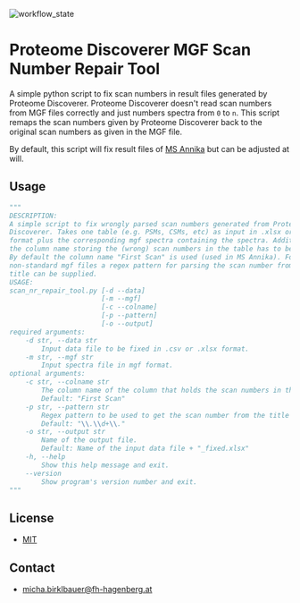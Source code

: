 ![workflow_state](https://github.com/hgb-bin-proteomics/Proteome_Discoverer_MGF_Scan_Number_Repair_Tool/workflows/python%20CI/badge.svg)

# Proteome Discoverer MGF Scan Number Repair Tool

A simple python script to fix scan numbers in result files generated by Proteome Discoverer. Proteome Discoverer doesn't read scan numbers from MGF
files correctly and just numbers spectra from `0` to `n`. This script remaps the scan numbers given by Proteome Discoverer back to the original
scan numbers as given in the MGF file.

By default, this script will fix result files of [MS Annika]() but can be adjusted at will.

## Usage

```python
"""
DESCRIPTION:
A simple script to fix wrongly parsed scan numbers generated from Proteome
Discoverer. Takes one table (e.g. PSMs, CSMs, etc) as input in .xlsx or .csv
format plus the corresponding mgf spectra containing the spectra. Additionally
the column name storing the (wrong) scan numbers in the table has to be given.
By default the column name "First Scan" is used (used in MS Annika). For
non-standard mgf files a regex pattern for parsing the scan number from the
title can be supplied.
USAGE:
scan_nr_repair_tool.py [-d --data]
                       [-m --mgf]
                       [-c --colname]
                       [-p --pattern]
                       [-o --output]
required arguments:
    -d str, --data str
        Input data file to be fixed in .csv or .xlsx format.
    -m str, --mgf str
        Input spectra file in mgf format.
optional arguments:
    -c str, --colname str
        The column name of the column that holds the scan numbers in the input data file.
        Default: "First Scan"
    -p str, --pattern str
        Regex pattern to be used to get the scan number from the title if it can't be automatically infered.
        Default: "\\.\\d+\\."
    -o str, --output str
        Name of the output file.
        Default: Name of the input data file + "_fixed.xlsx"
    -h, --help
        Show this help message and exit.
    --version
        Show program's version number and exit.
"""
```

## License

- [MIT](https://github.com/hgb-bin-proteomics/Proteome_Discoverer_MGF_Scan_Number_Repair_Tool/blob/master/LICENSE)

## Contact

- [micha.birklbauer@fh-hagenberg.at](mailto:micha.birklbauer@fh-hagenberg.at)
